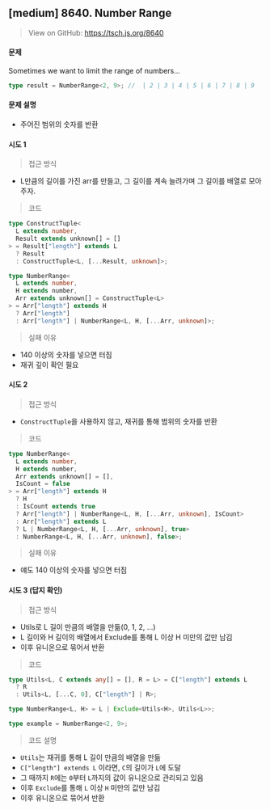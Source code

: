 ## [medium] 8640. Number Range

> View on GitHub: https://tsch.js.org/8640

#### 문제

Sometimes we want to limit the range of numbers...

```ts
type result = NumberRange<2, 9>; //  | 2 | 3 | 4 | 5 | 6 | 7 | 8 | 9
```

#### 문제 설명

- 주어진 범위의 숫자를 반환

#### 시도 1

> 접근 방식

- L만큼의 길이를 가진 arr를 만들고, 그 길이를 계속 늘려가며 그 길이를 배열로 모아주자.

> 코드

```ts
type ConstructTuple<
  L extends number,
  Result extends unknown[] = []
> = Result["length"] extends L
  ? Result
  : ConstructTuple<L, [...Result, unknown]>;

type NumberRange<
  L extends number,
  H extends number,
  Arr extends unknown[] = ConstructTuple<L>
> = Arr["length"] extends H
  ? Arr["length"]
  : Arr["length"] | NumberRange<L, H, [...Arr, unknown]>;
```

> 실패 이유

- 140 이상의 숫자를 넣으면 터짐
- 재귀 깊이 확인 필요

#### 시도 2

> 접근 방식

- `ConstructTuple`을 사용하지 않고, 재귀를 통해 범위의 숫자를 반환

> 코드

```ts
type NumberRange<
  L extends number,
  H extends number,
  Arr extends unknown[] = [],
  IsCount = false
> = Arr["length"] extends H
  ? H
  : IsCount extends true
  ? Arr["length"] | NumberRange<L, H, [...Arr, unknown], IsCount>
  : Arr["length"] extends L
  ? L | NumberRange<L, H, [...Arr, unknown], true>
  : NumberRange<L, H, [...Arr, unknown], false>;
```

> 실패 이유

- 얘도 140 이상의 숫자를 넣으면 터짐

#### 시도 3 (답지 확인)

> 접근 방식

- Utils로 L 길이 만큼의 배열을 만듦(0, 1, 2, ...)
- L 길이와 H 길이의 배열에서 Exclude를 통해 L 이상 H 미만의 값만 남김
- 이후 유니온으로 묶어서 반환

> 코드

```ts
type Utils<L, C extends any[] = [], R = L> = C["length"] extends L
  ? R
  : Utils<L, [...C, 0], C["length"] | R>;

type NumberRange<L, H> = L | Exclude<Utils<H>, Utils<L>>;

type example = NumberRange<2, 9>;
```

> 코드 설명

- `Utils`는 재귀를 통해 L 길이 만큼의 배열을 만듦
- `C["length"] extends L` 이라면, `C`의 길이가 `L`에 도달
- 그 때까지 `R`에는 `0`부터 `L`까지의 값이 유니온으로 관리되고 있음
- 이후 `Exclude`를 통해 `L` 이상 `H` 미만의 값만 남김
- 이후 유니온으로 묶어서 반환
